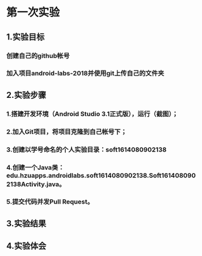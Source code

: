 # 第一次实验
## 1.实验目标
### 创建自己的github帐号
### 加入项目android-labs-2018并使用git上传自己的文件夹
## 2.实验步骤
### 1.搭建开发环境（Android Studio 3.1正式版），运行（截图）；
### 2.加入Git项目，将项目克隆到自己帐号下；
### 3.创建以学号命名的个人实验目录：soft1614080902138
### 4.创建一个Java类：edu.hzuapps.androidlabs.soft1614080902138.Soft1614080902138Activity.java。
### 5.提交代码并发Pull Request。
## 3.实验结果
## 4.实验体会
